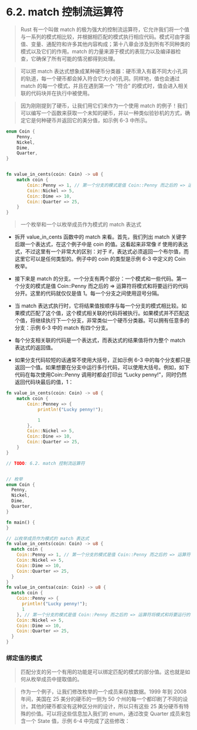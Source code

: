 # 6.2. match 控制流运算符
> Rust 有一个叫做 match 的极为强大的控制流运算符，它允许我们将一个值与一系列的模式相比较，并根据相匹配的模式执行相应代码。模式可由字面值、变量、通配符和许多其他内容构成；第十八章会涉及到所有不同种类的模式以及它们的作用。match 的力量来源于模式的表现力以及编译器检查，它确保了所有可能的情况都得到处理。

> 可以把 match 表达式想象成某种硬币分类器：硬币滑入有着不同大小孔洞的轨道，每一个硬币都会掉入符合它大小的孔洞。同样地，值也会通过 match 的每一个模式，并且在遇到第一个 “符合” 的模式时，值会进入相关联的代码块并在执行中被使用。

> 因为刚刚提到了硬币，让我们用它们来作为一个使用 match 的例子！我们可以编写一个函数来获取一个未知的硬币，并以一种类似验钞机的方式，确定它是何种硬币并返回它的美分值，如示例 6-3 中所示。

```rust
enum Coin {
    Penny,
    Nickel,
    Dime,
    Quarter,
}


fn value_in_cents(coin: Coin) -> u8 {
    match coin {
        Coin::Penny => 1, // 第一个分支的模式是值 Coin::Penny 而之后的 => 运算符将模式和将要运行的代码分开。这里的代码就仅仅是值 1
        Coin::Nickel => 5,
        Coin::Dime => 10,
        Coin::Quarter => 25,
    }
}
```
> 一个枚举和一个以枚举成员作为模式的 match 表达式
- 拆开 value_in_cents 函数中的 match 来看。首先，我们列出 match 关键字后跟一个表达式，在这个例子中是 coin 的值。这看起来非常像 if 使用的表达式，不过这里有一个非常大的区别：对于 if，表达式必须返回一个布尔值，而这里它可以是任何类型的。例子中的 coin 的类型是示例 6-3 中定义的 Coin 枚举。

- 接下来是 match 的分支。一个分支有两个部分：一个模式和一些代码。第一个分支的模式是值 Coin::Penny 而之后的 => 运算符将模式和将要运行的代码分开。这里的代码就仅仅是值 1。每一个分支之间使用逗号分隔。

- 当 match 表达式执行时，它将结果值按顺序与每一个分支的模式相比较。如果模式匹配了这个值，这个模式相关联的代码将被执行。如果模式并不匹配这个值，将继续执行下一个分支，非常类似一个硬币分类器。可以拥有任意多的分支：示例 6-3 中的 match 有四个分支。

- 每个分支相关联的代码是一个表达式，而表达式的结果值将作为整个 match 表达式的返回值。

- 如果分支代码较短的话通常不使用大括号，正如示例 6-3 中的每个分支都只是返回一个值。如果想要在分支中运行多行代码，可以使用大括号。例如，如下代码在每次使用Coin::Penny 调用时都会打印出 “Lucky penny!”，同时仍然返回代码块最后的值，1：

```rust
fn value_in_cents(coin: Coin) -> u8 {
    match coin {
        Coin::Penney => {
            println!("Lucky penny!");

            1
        },
        Coin::Nickel => 5,
        Coin::Dine => 10,
        Coin::Quarter => 25,
    }
}
```
```rust
// TODO: 6.2. match 控制流运算符


// 枚举
enum Coin {
  Penny,
  Nickel,
  Dime,
  Quarter,
}

fn main() {
}

// 以枚举成员作为模式的 match 表达式
fn value_in_cents(coin: Coin) -> u8 {
  match coin {
    Coin::Penny => 1, // 第一个分支的模式是值 Coin::Penny 而之后的 => 运算符将模式和将要运行的代码分开。这里的代码就仅仅是值 1
    Coin::Nickel => 5,
    Coin::Dime => 10,
    Coin::Quarter => 25,
  }
}
fn value_in_centsa(coin: Coin) -> u8 {
  match coin {
    Coin::Penny => {
      println!("Lucky penny!");
      1
    }, // 第一个分支的模式是值 Coin::Penny 而之后的 => 运算符将模式和将要运行的代码分开。这里的代码就仅仅是值 1
    Coin::Nickel => 5,
    Coin::Dime => 10,
    Coin::Quarter => 25,
  }
}
```


### 绑定值的模式
>  匹配分支的另一个有用的功能是可以绑定匹配的模式的部分值。这也就是如何从枚举成员中提取值的。

> 作为一个例子，让我们修改枚举的一个成员来存放数据。1999 年到 2008 年间，美国在 25 美分的硬币的一侧为 50 个州的每一个都印刷了不同的设计。其他的硬币都没有这种区分州的设计，所以只有这些 25 美分硬币有特殊的价值。可以将这些信息加入我们的 enum，通过改变 Quarter 成员来包含一个 State 值，示例 6-4 中完成了这些修改：



